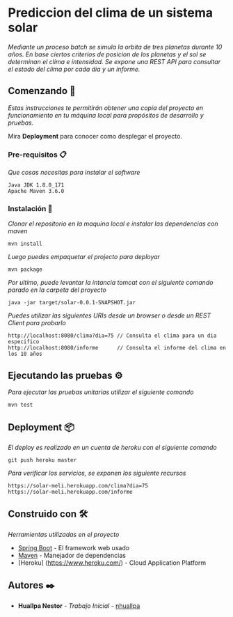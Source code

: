 # Prediccion del clima de un sistema solar

_Mediante un proceso batch se simula la orbita de tres planetas durante 10 años. En base ciertos criterios de posicion de los planetas y el sol se determinan el clima e intensidad.
Se expone una REST API para consultar el estado del clima por cada dia y un informe._

## Comenzando 🚀

_Estas instrucciones te permitirán obtener una copia del proyecto en funcionamiento en tu máquina local para propósitos de desarrollo y pruebas._

Mira **Deployment** para conocer como desplegar el proyecto.


### Pre-requisitos 📋

_Que cosas necesitas para instalar el software_

```
Java JDK 1.8.0_171
Apache Maven 3.6.0
```

### Instalación 🔧

_Clonar el repositorio en la maquina local e instalar las dependencias con maven_

```
mvn install
```

_Luego puedes empaquetar el projecto para deployar_

```
mvn package
```

_Por ultimo, puede levantar la intancia tomcat con el siguiente comando parado en la carpeta del proyecto_

```
java -jar target/solar-0.0.1-SNAPSHOT.jar
```

_Puedes utilizar las siguientes URIs desde un browser o desde un REST Client para probarlo_

```
http://localhost:8080/clima?dia=75 // Consulta el clima para un dia especifico
http://localhost:8080/informe      // Consulta el informe del clima en los 10 años
```

## Ejecutando las pruebas ⚙️

_Para ejecutar las pruebas unitarias utilizar el siguiente comando_

```
mvn test
```

## Deployment 📦

_El deploy es realizado en un cuenta de heroku con el siguiente comando_

```
git push heroku master
```
_Para verificar los servicios, se exponen los siguiente recursos_

```
https://solar-meli.herokuapp.com/clima?dia=75
https://solar-meli.herokuapp.com/informe
```

## Construido con 🛠️

_Herramientas utilizadas en el proyecto_

* [Spring Boot](https://spring.io/projects/spring-boot) - El framework web usado
* [Maven](https://maven.apache.org/) - Manejador de dependencias
* [Heroku] (https://www.heroku.com/) - Cloud Application Platform

## Autores ✒️


* **Huallpa Nestor** - *Trabajo Inicial* - [nhuallpa](https://github.com/nhuallpa)

